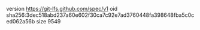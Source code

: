 version https://git-lfs.github.com/spec/v1
oid sha256:3dec518abd237a60e602f30ca7c92e7ad3760448fa398648fba5c0ced062a56b
size 9549
